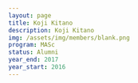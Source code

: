 ```yaml
---
layout: page
title: Koji Kitano
description: Koji Kitano
img: /assets/img/members/blank.png
program: MASc
status: Alumni
year_end: 2017
year_start: 2016
---
```


<img class="profile_img" src="{{ page.img | prepend: site.baseurl | prepend: site.url }}" alt=""/>